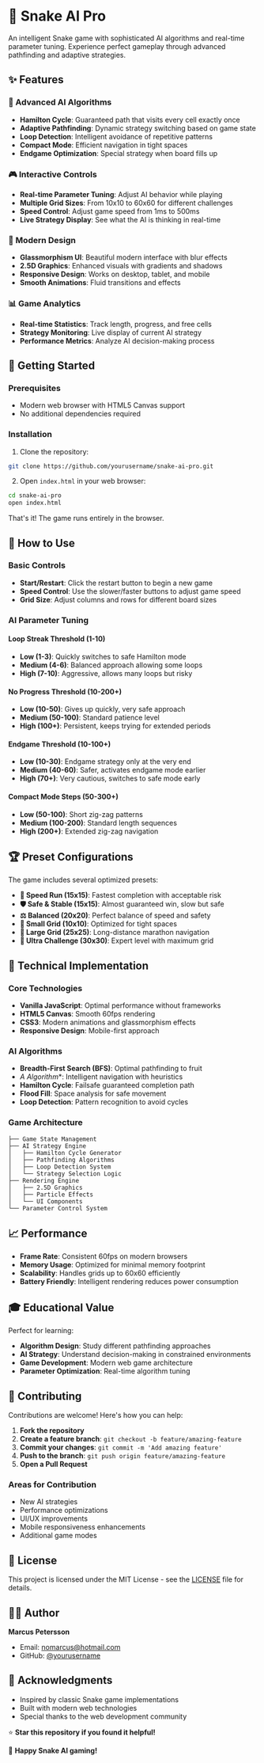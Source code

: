 # 🐍 Snake AI Pro

An intelligent Snake game with sophisticated AI algorithms and real-time parameter tuning. Experience perfect gameplay through advanced pathfinding and adaptive strategies.

## ✨ Features

### 🧠 Advanced AI Algorithms
- **Hamilton Cycle**: Guaranteed path that visits every cell exactly once
- **Adaptive Pathfinding**: Dynamic strategy switching based on game state
- **Loop Detection**: Intelligent avoidance of repetitive patterns
- **Compact Mode**: Efficient navigation in tight spaces
- **Endgame Optimization**: Special strategy when board fills up

### 🎮 Interactive Controls
- **Real-time Parameter Tuning**: Adjust AI behavior while playing
- **Multiple Grid Sizes**: From 10x10 to 60x60 for different challenges
- **Speed Control**: Adjust game speed from 1ms to 500ms
- **Live Strategy Display**: See what the AI is thinking in real-time

### 🎨 Modern Design
- **Glassmorphism UI**: Beautiful modern interface with blur effects
- **2.5D Graphics**: Enhanced visuals with gradients and shadows
- **Responsive Design**: Works on desktop, tablet, and mobile
- **Smooth Animations**: Fluid transitions and effects

### 📊 Game Analytics
- **Real-time Statistics**: Track length, progress, and free cells
- **Strategy Monitoring**: Live display of current AI strategy
- **Performance Metrics**: Analyze AI decision-making process

## 🚀 Getting Started

### Prerequisites
- Modern web browser with HTML5 Canvas support
- No additional dependencies required

### Installation
1. Clone the repository:
```bash
git clone https://github.com/yourusername/snake-ai-pro.git
```

2. Open `index.html` in your web browser:
```bash
cd snake-ai-pro
open index.html
```

That's it! The game runs entirely in the browser.

## 🎯 How to Use

### Basic Controls
- **Start/Restart**: Click the restart button to begin a new game
- **Speed Control**: Use the slower/faster buttons to adjust game speed
- **Grid Size**: Adjust columns and rows for different board sizes

### AI Parameter Tuning

#### Loop Streak Threshold (1-10)
- **Low (1-3)**: Quickly switches to safe Hamilton mode
- **Medium (4-6)**: Balanced approach allowing some loops
- **High (7-10)**: Aggressive, allows many loops but risky

#### No Progress Threshold (10-200+)
- **Low (10-50)**: Gives up quickly, very safe approach
- **Medium (50-100)**: Standard patience level
- **High (100+)**: Persistent, keeps trying for extended periods

#### Endgame Threshold (10-100+)
- **Low (10-30)**: Endgame strategy only at the very end
- **Medium (40-60)**: Safer, activates endgame mode earlier
- **High (70+)**: Very cautious, switches to safe mode early

#### Compact Mode Steps (50-300+)
- **Low (50-100)**: Short zig-zag patterns
- **Medium (100-200)**: Standard length sequences
- **High (200+)**: Extended zig-zag navigation

## 🏆 Preset Configurations

The game includes several optimized presets:

- **🏃 Speed Run (15x15)**: Fastest completion with acceptable risk
- **🛡️ Safe & Stable (15x15)**: Almost guaranteed win, slow but safe
- **⚖️ Balanced (20x20)**: Perfect balance of speed and safety
- **🐜 Small Grid (10x10)**: Optimized for tight spaces
- **🐘 Large Grid (25x25)**: Long-distance marathon navigation
- **🎯 Ultra Challenge (30x30)**: Expert level with maximum grid

## 🔧 Technical Implementation

### Core Technologies
- **Vanilla JavaScript**: Optimal performance without frameworks
- **HTML5 Canvas**: Smooth 60fps rendering
- **CSS3**: Modern animations and glassmorphism effects
- **Responsive Design**: Mobile-first approach

### AI Algorithms
- **Breadth-First Search (BFS)**: Optimal pathfinding to fruit
- **A* Algorithm**: Intelligent navigation with heuristics
- **Hamilton Cycle**: Failsafe guaranteed completion path
- **Flood Fill**: Space analysis for safe movement
- **Loop Detection**: Pattern recognition to avoid cycles

### Game Architecture
```
├── Game State Management
├── AI Strategy Engine
│   ├── Hamilton Cycle Generator
│   ├── Pathfinding Algorithms
│   ├── Loop Detection System
│   └── Strategy Selection Logic
├── Rendering Engine
│   ├── 2.5D Graphics
│   ├── Particle Effects
│   └── UI Components
└── Parameter Control System
```

## 📈 Performance

- **Frame Rate**: Consistent 60fps on modern browsers
- **Memory Usage**: Optimized for minimal memory footprint
- **Scalability**: Handles grids up to 60x60 efficiently
- **Battery Friendly**: Intelligent rendering reduces power consumption

## 🎓 Educational Value

Perfect for learning:
- **Algorithm Design**: Study different pathfinding approaches
- **AI Strategy**: Understand decision-making in constrained environments
- **Game Development**: Modern web game architecture
- **Parameter Optimization**: Real-time algorithm tuning

## 🤝 Contributing

Contributions are welcome! Here's how you can help:

1. **Fork the repository**
2. **Create a feature branch**: `git checkout -b feature/amazing-feature`
3. **Commit your changes**: `git commit -m 'Add amazing feature'`
4. **Push to the branch**: `git push origin feature/amazing-feature`
5. **Open a Pull Request**

### Areas for Contribution
- New AI strategies
- Performance optimizations
- UI/UX improvements
- Mobile responsiveness enhancements
- Additional game modes

## 📝 License

This project is licensed under the MIT License - see the [LICENSE](LICENSE) file for details.

## 👨‍💻 Author

**Marcus Petersson**
- Email: nomarcus@hotmail.com
- GitHub: [@yourusername](https://github.com/yourusername)

## 🙏 Acknowledgments

- Inspired by classic Snake game implementations
- Built with modern web technologies
- Special thanks to the web development community

⭐ **Star this repository if you found it helpful!**

🐍 **Happy Snake AI gaming!**
